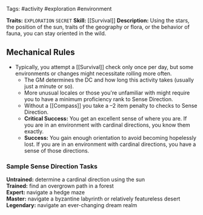 Tags: #activity #exploration #environment 

**Traits:**  `EXPLORATION` `SECRET`
**Skill:** [[Survival]]
**Description:** Using the stars, the position of the sun, traits of the geography or flora, or the behavior of fauna, you can stay oriented in the wild.
## Mechanical Rules

- Typically, you attempt a [[Survival]] check only once per day, but some environments or changes might necessitate rolling more often.
	- The GM determines the DC and how long this activity takes (usually just a minute or so).
	- More unusual locales or those you're unfamiliar with might require you to have a minimum proficiency rank to Sense Direction.
	- Without a [[Compass]] you take a –2 item penalty to checks to Sense Direction.  
	- **Critical Success:** You get an excellent sense of where you are. If you are in an environment with cardinal directions, you know them exactly.  
	- **Success:** You gain enough orientation to avoid becoming hopelessly lost. If you are in an environment with cardinal directions, you have a sense of those directions.

### Sample Sense Direction Tasks

**Untrained:** determine a cardinal direction using the sun  
**Trained:** find an overgrown path in a forest  
**Expert:** navigate a hedge maze  
**Master:** navigate a byzantine labyrinth or relatively featureless desert  
**Legendary:** navigate an ever-changing dream realm